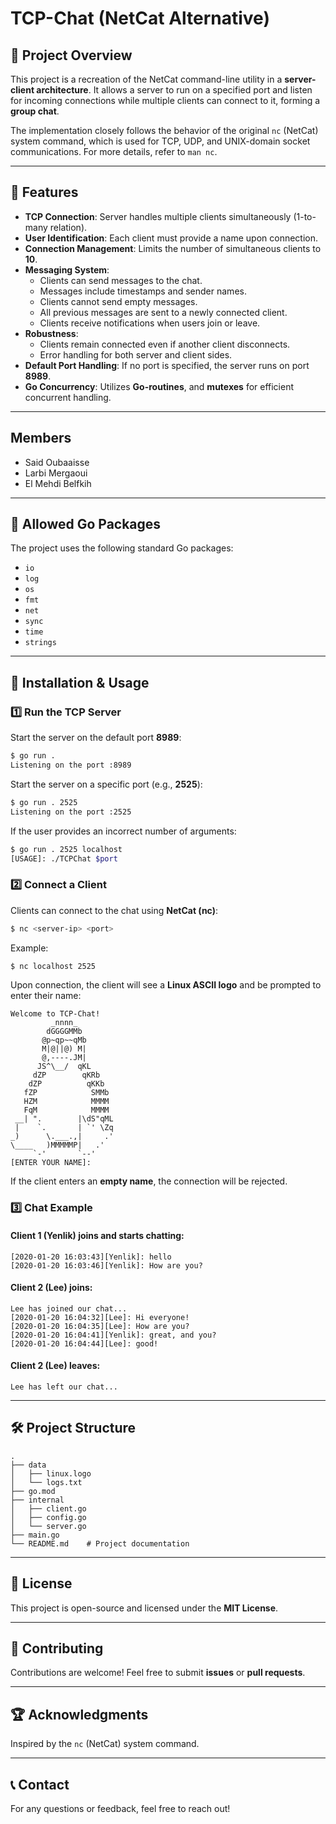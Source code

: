 # TCP-Chat (NetCat Alternative)

## 📌 Project Overview
This project is a recreation of the NetCat command-line utility in a **server-client architecture**. It allows a server to run on a specified port and listen for incoming connections while multiple clients can connect to it, forming a **group chat**.

The implementation closely follows the behavior of the original `nc` (NetCat) system command, which is used for TCP, UDP, and UNIX-domain socket communications. For more details, refer to `man nc`.

---

## 🚀 Features
- **TCP Connection**: Server handles multiple clients simultaneously (1-to-many relation).
- **User Identification**: Each client must provide a name upon connection.
- **Connection Management**: Limits the number of simultaneous clients to **10**.
- **Messaging System**:
  - Clients can send messages to the chat.
  - Messages include timestamps and sender names.
  - Clients cannot send empty messages.
  - All previous messages are sent to a newly connected client.
  - Clients receive notifications when users join or leave.
- **Robustness**:
  - Clients remain connected even if another client disconnects.
  - Error handling for both server and client sides.
- **Default Port Handling**: If no port is specified, the server runs on port **8989**.
- **Go Concurrency**: Utilizes **Go-routines**, and **mutexes** for efficient concurrent handling.
<!-- - **Testing**: Recommended to include **unit tests** for both server and client connections. -->
<!-- channels -->

---

## Members
- Said Oubaaisse
- Larbi Mergaoui
- El Mehdi Belfkih

---

## 📂 Allowed Go Packages
The project uses the following standard Go packages:
- `io`
- `log`
- `os`
- `fmt`
- `net`
- `sync`
- `time`
- `strings`
---

## 🔧 Installation & Usage
### 1️⃣ Run the TCP Server
Start the server on the default port **8989**:
```sh
$ go run .
Listening on the port :8989
```
Start the server on a specific port (e.g., **2525**):
```sh
$ go run . 2525
Listening on the port :2525
```
If the user provides an incorrect number of arguments:
```sh
$ go run . 2525 localhost
[USAGE]: ./TCPChat $port
```

### 2️⃣ Connect a Client
Clients can connect to the chat using **NetCat (nc)**:
```sh
$ nc <server-ip> <port>
```
Example:
```sh
$ nc localhost 2525
```
Upon connection, the client will see a **Linux ASCII logo** and be prompted to enter their name:
```
Welcome to TCP-Chat!
         _nnnn_
        dGGGGMMb
       @p~qp~~qMb
       M|@||@) M|
       @,----.JM|
      JS^\__/  qKL
     dZP        qKRb
    dZP          qKKb
   fZP            SMMb
   HZM            MMMM
   FqM            MMMM
 __| ".        |\dS"qML
 |    `.       | `' \Zq
_)      \.___.,|     .'
\____   )MMMMMP|   .'
     `-'       `--'
[ENTER YOUR NAME]:
```
If the client enters an **empty name**, the connection will be rejected.

### 3️⃣ Chat Example
#### **Client 1 (Yenlik) joins and starts chatting:**
```
[2020-01-20 16:03:43][Yenlik]: hello
[2020-01-20 16:03:46][Yenlik]: How are you?
```
#### **Client 2 (Lee) joins:**
```
Lee has joined our chat...
[2020-01-20 16:04:32][Lee]: Hi everyone!
[2020-01-20 16:04:35][Lee]: How are you?
[2020-01-20 16:04:41][Yenlik]: great, and you?
[2020-01-20 16:04:44][Lee]: good!
```
#### **Client 2 (Lee) leaves:**
```
Lee has left our chat...
```

---

## 🛠️ Project Structure

```
.
├── data
│   ├── linux.logo
│   └── logs.txt
├── go.mod
├── internal
│   ├── client.go
│   ├── config.go
│   └── server.go
├── main.go
└── README.md    # Project documentation
```

---

## 📜 License
This project is open-source and licensed under the **MIT License**.

---

## 🤝 Contributing
Contributions are welcome! Feel free to submit **issues** or **pull requests**.

---

## 🏆 Acknowledgments
Inspired by the `nc` (NetCat) system command.

---

## 📞 Contact
For any questions or feedback, feel free to reach out!


